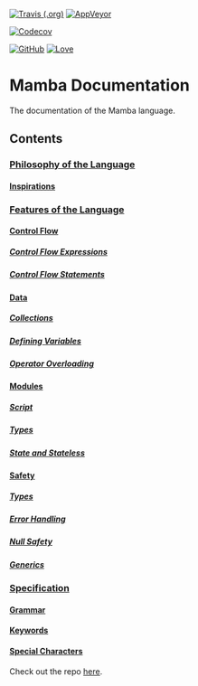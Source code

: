 [![Travis (.org)](https://img.shields.io/travis/JSAbrahams/mamba.svg?style=for-the-badge&logo=travis)](https://travis-ci.org/JSAbrahams/mamba)
 [![AppVeyor](https://img.shields.io/appveyor/ci/JSAbrahams/mamba.svg?style=for-the-badge&logo=appveyor)](https://ci.appveyor.com/project/JSAbrahams/mamba)
 
 [![Codecov](https://img.shields.io/codecov/c/github/JSAbrahams/mamba.svg?style=for-the-badge&logo=codecov)](https://codecov.io/gh/JSAbrahams/mamba)
 
 [![GitHub](https://img.shields.io/github/license/JSAbrahams/mamba.svg?style=for-the-badge)](https://github.com/JSAbrahams/mamba/blob/master/LICENSE)
 [![Love](https://img.shields.io/badge/Built%20with-%E2%99%A5-red.svg?style=for-the-badge)](https://github.com/JSAbrahams/mamba)
 
# Mamba Documentation

The documentation of the Mamba language.

## Contents

### [Philosophy of the Language](philosophy/README.md)
#### [Inspirations](philosophy/inspiration.md)

### [Features of the Language](features/README.md)

#### [Control Flow](features/control_flow/README.md)
##### [Control Flow Expressions](features/control_flow/control_flow_expression.md)
##### [Control Flow Statements](features/control_flow/control_flow_statement.md)

#### [Data](features/data/README.md)
##### [Collections](features/data/collections.md)
##### [Defining Variables](features/data/defining_variables.md)
##### [Operator Overloading](features/data/operator_overloading.md)

#### [Modules](features/modules/README.md)
##### [Script](features/modules/script.md)
##### [Types](features/modules/types.md)
##### [State and Stateless](features/modules/state_stateless.md)

#### [Safety](features/safety/README.md)
##### [Types](features/safety/types.md)
##### [Error Handling](features/safety/error_handling.md)
##### [Null Safety](features/safety/null_safety.md)
##### [Generics](features/safety/generics.md)

### [Specification](spec/README.md)
#### [Grammar](spec/grammar.md)
#### [Keywords](spec/keywords.md)
#### [Special Characters](spec/special_characters.md)

Check out the repo [here](https://github.com/JSAbrahams/mamba/).
